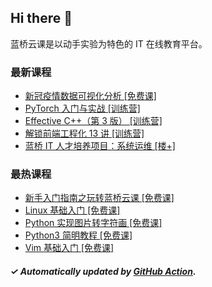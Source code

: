 ## Hi there 👋

蓝桥云课是以动手实验为特色的 IT 在线教育平台。

### 最新课程

<!-- LATEST:START -->
- [新冠疫情数据可视化分析 [免费课]](https://www.lanqiao.cn/courses/2791/)
- [PyTorch 入门与实战 [训练营]](https://www.lanqiao.cn/courses/1073/)
- [Effective C++（第 3 版） [训练营]](https://www.lanqiao.cn/courses/3223/)
- [解锁前端工程化 13 讲 [训练营]](https://www.lanqiao.cn/courses/5350/)
- [蓝桥 IT 人才培养项目：系统运维 [楼+]](https://www.lanqiao.cn/courses/9120/)
<!-- LATEST:END -->

### 最热课程

<!-- HOTEST:START -->
- [新手入门指南之玩转蓝桥云课 [免费课]](https://www.lanqiao.cn/courses/63/)
- [Linux 基础入门 [免费课]](https://www.lanqiao.cn/courses/1/)
- [Python 实现图片转字符画 [免费课]](https://www.lanqiao.cn/courses/370/)
- [Python3 简明教程 [免费课]](https://www.lanqiao.cn/courses/596/)
- [Vim 基础入门 [免费课]](https://www.lanqiao.cn/courses/2/)
<!-- HOTEST:END -->

##### ✓ Automatically updated by [GitHub Action](https://github.com/lanqiao-courses/.github/actions/workflows/update.yml).
